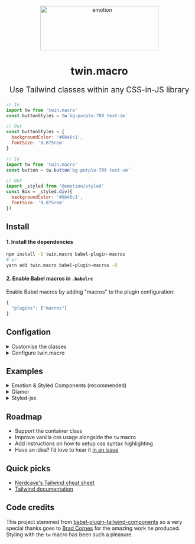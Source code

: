 <p align="center">
  <img src="https://i.imgur.com/iWBWhY0.png" alt="emotion" height="120" width="320">
  <h1 align="center">twin.macro</h1>
</p>
<p align="center" style="font-size: 1.3rem;">Use Tailwind classes within any CSS-in-JS library<br /></p>

```js
// In
import tw from 'twin.macro'
const buttonStyles = tw`bg-purple-700 text-sm`

// Out
const buttonStyles = {
  backgroundColor: '#6b46c1',
  fontSize: '0.875rem'
}
```

```js
// In
import tw from 'twin.macro'
const button = tw.button`bg-purple-700 text-sm`

// Out
import _styled from '@emotion/styled'
const Box = _styled.div({
  backgroundColor: '#6b46c1',
  fontSize: '0.875rem'
})
```

## Install

#### 1. Install the dependencies

```bash
npm install -D twin.macro babel-plugin-macros
# or
yarn add twin.macro babel-plugin-macros -D
```

#### 2. Enable Babel macros in `.babelrc`

Enable Babel macros by adding "macros" to the plugin configuration:

```js
{
  "plugins": ["macros"]
}
```

## Configation

<details>
  <summary>Customise the classes</summary>
<br>

> It’s important to know that you don’t need a `tailwind.config.js` to use Twin. You already have access to every class with every variant.
> Unlike Tailwind, twin.macro only generates styles for the classes you use. This means you don’t need to use additional tools like purgeCSS.

Customising classes is done in `tailwind.config.js`.<br/>Here's two types of configs to get you started.:<br/>

a) Add the [simple config](https://raw.githubusercontent.com/tailwindcss/tailwindcss/master/stubs/simpleConfig.stub.js)

```bash
curl https://raw.githubusercontent.com/tailwindcss/tailwindcss/master/stubs/simpleConfig.stub.js > tailwind.config.js
```

b) Add the [full config](https://raw.githubusercontent.com/tailwindcss/tailwindcss/master/stubs/defaultConfig.stub.js)

```bash
curl https://raw.githubusercontent.com/tailwindcss/tailwindcss/master/stubs/defaultConfig.stub.js > tailwind.config.js
```

In the config, there only needs to be a `theme: {...}` entry so feel free to cleanup.

You can overwrite or extend classes the same way as Tailwind.<br/>
Overwrite parts of the base config in `theme: { ... }` and xtend in `theme: { extend: { ... } }`.<br/>
Read more in the [Tailwind theme docs](https://tailwindcss.com/docs/theme).

</details>

<details>
  <summary>Configure twin.macro</summary>
<br>

Create a `babel-plugin-macros.config.js` in your project root to configure twin.macro.

`config`: path to your Tailwind config file. Defaults to `"./tailwind.config.js"`

`format`: CSS output format. `"object"`, `"string"`, or `"auto"` (default) – `"auto"` will cause the output to be an object except when inside a `<style>` element.

`debug`: Displays information about the Tailwind class conversions.

```js
// babel-plugin-macros.config.js
module.exports = {
  twin: {
    config: "./path/to/tailwind.config.js", // Default: "./tailwind.config.js"
    styled: "@emotion/styled", // Default: "@emotion/styled"
    format: "auto" // Options: "string", "auto"
    debug: true
  }
}
```

</details>

## Examples

<details>
  <summary>Emotion &amp; Styled Components (recommended)</summary>

### [Emotion](https://github.com/emotion-js/emotion) and [Styled Components](https://github.com/styled-components/styled-components)

#### Install the dependencies

```bash
npm install -D @emotion/core @emotion/styled
# or
yarn add @emotion/core @emotion/styled -D
```

#### Inline css prop example

```js
// Example.js
import { css } from '@emotion/core'
import styled from '@emotion/styled/macro'
import tw from 'tailwind.macro'

const stylesGreen = css(tw`text-green`)
const Button = () => <button css={stylesGreen}>hello, world</button>
```

####

```js
const ButtonPrimary = tw.button`text-white bg-green hover:bg-black focus:bg-black`
const ButtonSecondary = styled.button`
  ${tw`bg-red`}
  &:hover, &:focus {
    ${tw`bg-black`}
  }
`

const ButtonSet = () => (
  <>
    <ButtonPrimary>Submit</ButtonPrimary>
    <ButtonSecondary>Cancel</ButtonSecondary>
  </>
)
```

_Note: the `css` prop requires [babel-plugin-emotion](https://github.com/emotion-js/emotion/tree/master/packages/babel-plugin-emotion)._

```bash
npm i -D @emotion/core @emotion/styled
```

<hr />

</details>

<details>
  <summary>Glamor</summary>

### [Glamor](https://github.com/threepointone/glamor)

```js
import { css } from 'glamor'
import tw from 'tailwind.macro'

const style = css(tw`font-mono text-sm text-red hover:text-blue`)

const App = () => <div {...style}>hello, world</div>
```

<hr />
</details>

<details>
  <summary>Styled-jsx</summary>

### [Styled-jsx](https://github.com/zeit/styled-jsx)

```js
import tw from 'tailwind.macro'

const App = () => (
  <div>
    <div className="foo">hello, world</div>
    <style jsx>{`
      .foo {
        ${tw`font-mono text-sm text-red hover:text-blue`}
      }
    `}</style>
  </div>
)
```

When used inside a `<style>` element the tagged template literal (``) is transformed into a CSS string.

Also, when using `hover:*`, `focus:*`, or media query (e.g. `sm:*`) class names the output is nested. Use [styled-jsx-plugin-postcss](https://github.com/giuseppeg/styled-jsx-plugin-postcss) and [postcss-nested](https://github.com/postcss/postcss-nested) to allow nesting.

<hr />
</details>

## Roadmap

- Support the container class
- Improve vanilla css usage alongside the `tw` macro
- Add instructions on how to setup css syntax highlighting
- Have an idea? I’d love to hear it [in an issue](https://github.com/ben-rogerson/twin.macro/issues)

## Quick picks

- [Nerdcave's Tailwind cheat sheet](https://nerdcave.com/tailwind-cheat-sheet)
- [Tailwind documentation](https://tailwindcss.com/docs/installation)

## Code credits

This project stemmed from [babel-plugin-tailwind-components](https://github.com/bradlc/babel-plugin-tailwind-components) so a very special thanks goes to [Brad Cornes](https://github.com/bradlc) for the amazing work he produced. Styling with the `tw` macro has been such a pleasure.
